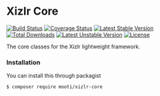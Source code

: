 # Xizlr Core

[![Build Status](https://travis-ci.org/mooti/xizlr-core.svg?branch=master)](https://travis-ci.org/mooti/xizlr-core)
[![Coverage Status](https://coveralls.io/repos/github/mooti/xizlr-core/badge.svg?branch=master)](https://coveralls.io/github/mooti/xizlr-core?branch=master)
[![Latest Stable Version](https://poser.pugx.org/mooti/xizlr-core/v/stable)](https://packagist.org/packages/mooti/xizlr-core)
[![Total Downloads](https://poser.pugx.org/mooti/xizlr-core/downloads)](https://packagist.org/packages/mooti/xizlr-core)
[![Latest Unstable Version](https://poser.pugx.org/mooti/xizlr-core/v/unstable)](https://packagist.org/packages/mooti/xizlr-core)
[![License](https://poser.pugx.org/mooti/xizlr-core/license)](https://packagist.org/packages/mooti/xizlr-core)

The core classes for the Xizlr lightweight framework.

### Installation

You can install this through packagist

```
$ composer require mooti/xizlr-core
```

